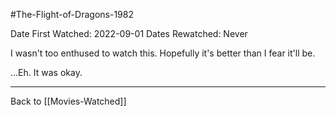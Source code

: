 #The-Flight-of-Dragons-1982

Date First Watched:  2022-09-01
Dates Rewatched:  Never

I wasn't too enthused to watch this.  Hopefully it's better than I fear it'll be.

...Eh.  It was okay.

---
Back to [[Movies-Watched]]